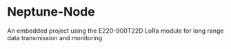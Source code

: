 # Neptune-Node
An embedded project using the E220-900T22D LoRa module for long range data transmission and monitoring
